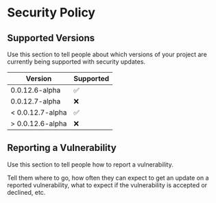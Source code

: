 # Security Policy

## Supported Versions

Use this section to tell people about which versions of your project are
currently being supported with security updates.

| Version | Supported          |
| ------- | ------------------ |
| 0.0.12.6-alpha | :white_check_mark: |
| 0.0.12.7-alpha | :x:                |
| < 0.0.12.7-alpha | :white_check_mark: |
| > 0.0.12.6-alpha | :x:                |

## Reporting a Vulnerability

Use this section to tell people how to report a vulnerability.

Tell them where to go, how often they can expect to get an update on a
reported vulnerability, what to expect if the vulnerability is accepted or
declined, etc.
